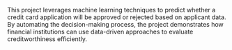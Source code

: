 This project leverages machine learning techniques to predict whether a credit card application will be approved or rejected based on applicant data. By automating the decision-making process, the project demonstrates how financial institutions can use data-driven approaches to evaluate creditworthiness efficiently.
